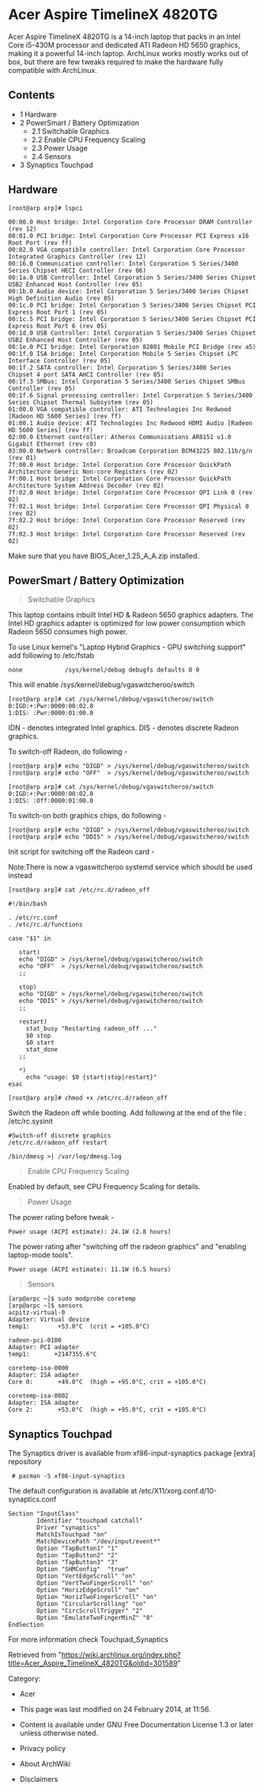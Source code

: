 Acer Aspire TimelineX 4820TG
============================

Acer Aspire TimelineX 4820TG is a 14-inch laptop that packs in an Intel
Core i5-430M processor and dedicated ATI Radeon HD 5650 graphics, making
it a powerful 14-inch laptop. ArchLinux works mostly works out of box,
but there are few tweaks required to make the hardware fully compatible
with ArchLinux.

Contents
--------

-   1 Hardware
-   2 PowerSmart / Battery Optimization
    -   2.1 Switchable Graphics
    -   2.2 Enable CPU Frequency Scaling
    -   2.3 Power Usage
    -   2.4 Sensors
-   3 Synaptics Touchpad

Hardware
--------

    [root@arp arp]# lspci

    00:00.0 Host bridge: Intel Corporation Core Processor DRAM Controller (rev 12)
    00:01.0 PCI bridge: Intel Corporation Core Processor PCI Express x16 Root Port (rev ff)
    00:02.0 VGA compatible controller: Intel Corporation Core Processor Integrated Graphics Controller (rev 12)
    00:16.0 Communication controller: Intel Corporation 5 Series/3400 Series Chipset HECI Controller (rev 06)
    00:1a.0 USB Controller: Intel Corporation 5 Series/3400 Series Chipset USB2 Enhanced Host Controller (rev 05)
    00:1b.0 Audio device: Intel Corporation 5 Series/3400 Series Chipset High Definition Audio (rev 05)
    00:1c.0 PCI bridge: Intel Corporation 5 Series/3400 Series Chipset PCI Express Root Port 1 (rev 05)
    00:1c.5 PCI bridge: Intel Corporation 5 Series/3400 Series Chipset PCI Express Root Port 6 (rev 05)
    00:1d.0 USB Controller: Intel Corporation 5 Series/3400 Series Chipset USB2 Enhanced Host Controller (rev 05)
    00:1e.0 PCI bridge: Intel Corporation 82801 Mobile PCI Bridge (rev a5)
    00:1f.0 ISA bridge: Intel Corporation Mobile 5 Series Chipset LPC Interface Controller (rev 05)
    00:1f.2 SATA controller: Intel Corporation 5 Series/3400 Series Chipset 4 port SATA AHCI Controller (rev 05)
    00:1f.3 SMBus: Intel Corporation 5 Series/3400 Series Chipset SMBus Controller (rev 05)
    00:1f.6 Signal processing controller: Intel Corporation 5 Series/3400 Series Chipset Thermal Subsystem (rev 05)
    01:00.0 VGA compatible controller: ATI Technologies Inc Redwood [Radeon HD 5600 Series] (rev ff)
    01:00.1 Audio device: ATI Technologies Inc Redwood HDMI Audio [Radeon HD 5600 Series] (rev ff)
    02:00.0 Ethernet controller: Atheros Communications AR8151 v1.0 Gigabit Ethernet (rev c0)
    03:00.0 Network controller: Broadcom Corporation BCM43225 802.11b/g/n (rev 01)
    7f:00.0 Host bridge: Intel Corporation Core Processor QuickPath Architecture Generic Non-core Registers (rev 02)
    7f:00.1 Host bridge: Intel Corporation Core Processor QuickPath Architecture System Address Decoder (rev 02)
    7f:02.0 Host bridge: Intel Corporation Core Processor QPI Link 0 (rev 02)
    7f:02.1 Host bridge: Intel Corporation Core Processor QPI Physical 0 (rev 02)
    7f:02.2 Host bridge: Intel Corporation Core Processor Reserved (rev 02)
    7f:02.3 Host bridge: Intel Corporation Core Processor Reserved (rev 02)

Make sure that you have BIOS_Acer_1.25_A_A.zip installed.

PowerSmart / Battery Optimization
---------------------------------

> Switchable Graphics

This laptop contains inbuilt Intel HD & Radeon 5650 graphics adapters.
The Intel HD graphics adapter is optimized for low power consumption
which Radeon 5650 consumes high power.

To use Linux kernel's "Laptop Hybrid Graphics - GPU switching support"
add following to /etc/fstab

    none            /sys/kernel/debug debugfs defaults 0 0

This will enable /sys/kernel/debug/vgaswitcheroo/switch

    [root@arp arp]# cat /sys/kernel/debug/vgaswitcheroo/switch
    0:IGD:+:Pwr:0000:00:02.0
    1:DIS: :Pwr:0000:01:00.0

IDN - denotes integrated Intel graphics. DIS - denotes discrete Radeon
graphics.

To switch-off Radeon, do following -

    [root@arp arp]# echo "DIGD" > /sys/kernel/debug/vgaswitcheroo/switch
    [root@arp arp]# echo "OFF"  > /sys/kernel/debug/vgaswitcheroo/switch

    [root@arp arp]# cat /sys/kernel/debug/vgaswitcheroo/switch
    0:IGD:+:Pwr:0000:00:02.0
    1:DIS: :Off:0000:01:00.0

To switch-on both graphics chips, do following -

    [root@arp arp]# echo "DIGD" > /sys/kernel/debug/vgaswitcheroo/switch
    [root@arp arp]# echo "DDIS" > /sys/kernel/debug/vgaswitcheroo/switch

Init script for switching off the Radeon card -

Note:There is now a vgaswitcheroo systemd service which should be used
instead

    [root@arp arp]# cat /etc/rc.d/radeon_off 

    #!/bin/bash

    . /etc/rc.conf
    . /etc/rc.d/functions

    case "$1" in

       start)
       echo "DIGD" > /sys/kernel/debug/vgaswitcheroo/switch
       echo "OFF"  > /sys/kernel/debug/vgaswitcheroo/switch
       ;;

       stop)
       echo "DIGD" > /sys/kernel/debug/vgaswitcheroo/switch
       echo "DDIS" > /sys/kernel/debug/vgaswitcheroo/switch
       ;;

       restart)
         stat_busy "Restarting radeon_off ..."
         $0 stop
         $0 start
         stat_done
       ;;

       *)
         echo "usage: $0 {start|stop|restart}"
    esac

    [root@arp arp]# chmod +x /etc/rc.d/radeon_off 

Switch the Radeon off while booting. Add following at the end of the
file : /etc/rc.sysinit

    #Switch-off discrete graphics
    /etc/rc.d/radeon_off restart

    /bin/dmesg >| /var/log/dmesg.log

> Enable CPU Frequency Scaling

Enabled by default, see CPU Frequency Scaling for details.

> Power Usage

The power rating before tweak -

    Power usage (ACPI estimate): 24.1W (2.8 hours)

The power rating after "switching off the radeon graphics" and "enabling
laptop-mode tools".

    Power usage (ACPI estimate): 11.1W (6.5 hours)

> Sensors

    [arp@arpc ~]$ sudo modprobe coretemp
    [arp@arpc ~]$ sensors
    acpitz-virtual-0
    Adapter: Virtual device
    temp1:        +53.0°C  (crit = +105.0°C)

    radeon-pci-0100
    Adapter: PCI adapter
    temp1:       +2147355.6°C  

    coretemp-isa-0000
    Adapter: ISA adapter
    Core 0:       +49.0°C  (high = +95.0°C, crit = +105.0°C)

    coretemp-isa-0002
    Adapter: ISA adapter
    Core 2:       +53.0°C  (high = +95.0°C, crit = +105.0°C)

Synaptics Touchpad
------------------

The Synaptics driver is available from xf86-input-synaptics package
[extra] repository

     # pacman -S xf86-input-synaptics

The default configuration is available at
/etc/X11/xorg.conf.d/10-synaptics.conf

    Section "InputClass"
            Identifier "touchpad catchall"
            Driver "synaptics"
            MatchIsTouchpad "on"
            MatchDevicePath "/dev/input/event*"
            Option "TapButton1" "1"
            Option "TapButton2" "2"
            Option "TapButton3" "3"
            Option "SHMConfig"  "true"
            Option "VertEdgeScroll" "on"
            Option "VertTwoFingerScroll" "on"
            Option "HorizEdgeScroll" "on"
            Option "HorizTwoFingerScroll" "on"
            Option "CircularScrolling" "on"
            Option "CircScrollTrigger" "2"
            Option "EmulateTwoFingerMinZ" "0"
    EndSection

For more information check Touchpad_Synaptics

Retrieved from
"https://wiki.archlinux.org/index.php?title=Acer_Aspire_TimelineX_4820TG&oldid=301589"

Category:

-   Acer

-   This page was last modified on 24 February 2014, at 11:56.
-   Content is available under GNU Free Documentation License 1.3 or
    later unless otherwise noted.
-   Privacy policy
-   About ArchWiki
-   Disclaimers
